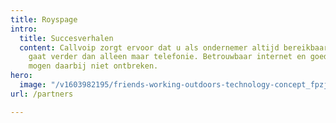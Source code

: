 ```yaml
---
title: Royspage
intro:
  title: Succesverhalen
  content: Callvoip zorgt ervoor dat u als ondernemer altijd bereikbaar bent, dat
    gaat verder dan alleen maar telefonie. Betrouwbaar internet en goede apparatuur
    mogen daarbij niet ontbreken.
hero:
  image: "/v1603982195/friends-working-outdoors-technology-concept_fpzjec.jpg"
url: /partners

---
```

